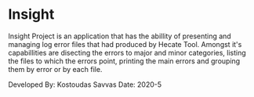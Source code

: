 # Insight

Insight Project is an application that has the abillity of presenting and managing log error files
that had produced by Hecate Tool. Amongst it's capabillities are disecting the errors to major and minor categories,
listing the files to which the errors point, printing the main errors and grouping them by error or by each file.

Developed By: Kostoudas Savvas
Date: 2020-5
